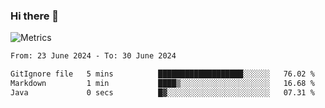 ### Hi there 👋

![Metrics](https://github.com/radoapx/radoapx/blob/main/github-metrics.svg)

<!--START_SECTION:waka-->

```txt
From: 23 June 2024 - To: 30 June 2024

GitIgnore file   5 mins          ███████████████████░░░░░░   76.02 %
Markdown         1 min           ████▒░░░░░░░░░░░░░░░░░░░░   16.68 %
Java             0 secs          █▓░░░░░░░░░░░░░░░░░░░░░░░   07.31 %
```

<!--END_SECTION:waka-->

<!--
**radoapx/radoapx** is a ✨ _special_ ✨ repository because its `README.md` (this file) appears on your GitHub profile.

Here are some ideas to get you started:

- 🔭 I’m currently working on ...
- 🌱 I’m currently learning ...
- 👯 I’m looking to collaborate on ...
- 🤔 I’m looking for help with ...
- 💬 Ask me about ...
- 📫 How to reach me: ...
- 😄 Pronouns: ...
- ⚡ Fun fact: ...
-->
